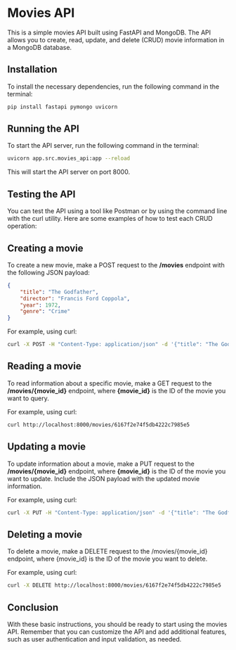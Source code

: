 # Movies API
This is a simple movies API built using FastAPI and MongoDB. The API allows you to create, read, update, and delete (CRUD) movie information in a MongoDB database.

## Installation
To install the necessary dependencies, run the following command in the terminal:

```bash
pip install fastapi pymongo uvicorn
```
## Running the API
To start the API server, run the following command in the terminal:

```bash
uvicorn app.src.movies_api:app --reload
```
This will start the API server on port 8000.

## Testing the API
You can test the API using a tool like Postman or by using the command line with the curl utility. Here are some examples of how to test each CRUD operation:

## Creating a movie
To create a new movie, make a POST request to the **/movies** endpoint with the following JSON payload:

```json
{
    "title": "The Godfather",
    "director": "Francis Ford Coppola",
    "year": 1972,
    "genre": "Crime"
}
```
For example, using curl:

```bash
curl -X POST -H "Content-Type: application/json" -d '{"title": "The Godfather", "director": "Francis Ford Coppola", "year": 1972, "genre": "Crime}' http://localhost:8000/movies
```
## Reading a movie
To read information about a specific movie, make a GET request to the **/movies/{movie_id}** endpoint, where **{movie_id}** is the ID of the movie you want to query.

For example, using curl:

```bash
curl http://localhost:8000/movies/6167f2e74f5db4222c7985e5
```
## Updating a movie
To update information about a movie, make a PUT request to the **/movies/{movie_id}** endpoint, where **{movie_id}** is the ID of the movie you want to update. Include the JSON payload with the updated movie information.

For example, using curl:

```bash
curl -X PUT -H "Content-Type: application/json" -d '{"title": "The Godfather Part II", "director": "Francis Ford Coppola", "year": 1974, "genre": "Action"}' http://localhost:8000/movies/6167f2e74f5db4222c7985e5
```
## Deleting a movie
To delete a movie, make a DELETE request to the /movies/{movie_id} endpoint, where {movie_id} is the ID of the movie you want to delete.

For example, using curl:

```bash
curl -X DELETE http://localhost:8000/movies/6167f2e74f5db4222c7985e5
```
## Conclusion
With these basic instructions, you should be ready to start using the movies API. Remember that you can customize the API and add additional features, such as user authentication and input validation, as needed.